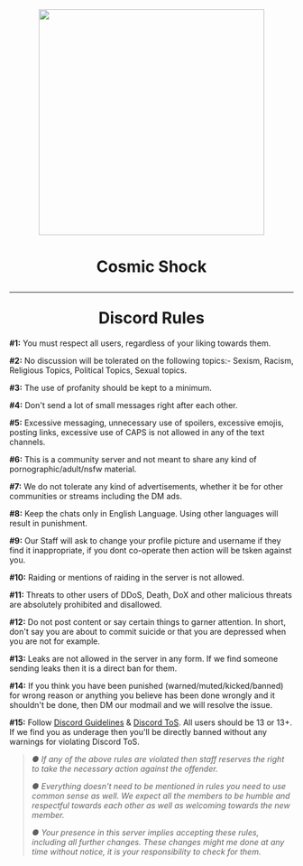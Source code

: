 <div align="center">
    <img src="https://media.discordapp.net/attachments/877923668385206312/883595844299935794/1624961859544.jpg" width="400px">
</div>
<div align="center">
<h1>Cosmic Shock <hr> Discord Rules</h1>
</div>

**#1:** You must respect all users, regardless of your liking towards them.

**#2:** No discussion will be tolerated on the following topics:- Sexism, Racism, Religious Topics, Political Topics, Sexual topics.

**#3:** The use of profanity should be kept to a minimum.

**#4:** Don't send a lot of small messages right after each other.

**#5:** Excessive messaging, unnecessary use of spoilers, excessive emojis, posting links, excessive use of CAPS is not allowed in any of the text channels.

**#6:** This is a community server and not meant to share any kind of pornographic/adult/nsfw material.

**#7:** We do not tolerate any kind of advertisements, whether it be for other communities or streams including the DM ads.

**#8:** Keep the chats only in English Language. Using other languages will result in punishment.

**#9:** Our Staff will ask to change your profile picture and username if they find it inappropriate, if you dont co-operate then action will be tsken against you.

**#10:** Raiding or mentions of raiding in the server is not allowed.

**#11:** Threats to other users of DDoS, Death, DoX and other malicious threats are absolutely prohibited and disallowed.

**#12:** Do not post content or say certain things to garner attention. In short, don't say you are about to commit suicide or that you are depressed when you are not for example.

**#13:** Leaks are not allowed in the server in any form. If we find someone sending leaks then it is a direct ban for them.

**#14:** If you think you have been punished (warned/muted/kicked/banned) for wrong reason or anything you believe has been done wrongly and it shouldn't be done, then DM our modmail and we will resolve the issue.

**#15:** Follow [Discord Guidelines](https://discordapp.com/guidelines) & [Discord ToS](https://discordapp.com/terms). All users should be 13 or 13+. If we find you as underage then you'll be directly banned without any warnings for violating Discord ToS.


> *●  If any of the above rules are violated then staff reserves the right to take the necessary action against the offender.*
> 
> *●  Everything doesn't need to be mentioned in rules you need to use  common sense as well. We expect all the members to be humble and respectful towards each other as well as welcoming towards the new member.*
>
> *●  Your presence in this server implies accepting these rules, including all further changes. These changes might me done at any time without notice, it is your responsibility to check for them.*
> 

